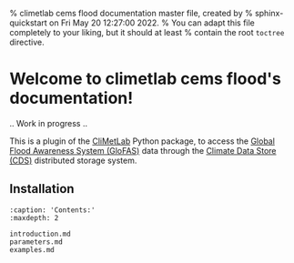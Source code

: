% climetlab cems flood documentation master file, created by
% sphinx-quickstart on Fri May 20 12:27:00 2022.
% You can adapt this file completely to your liking, but it should at least
% contain the root `toctree` directive.

# Welcome to climetlab cems flood's documentation!

.. Work in progress ..

This is a plugin of the [CliMetLab](https://climetlab.readthedocs.io/en/latest/index.html) Python package, to access the [Global Flood Awareness System (GloFAS)](https://www.globalfloods.eu/general-information/about-glofas/) data through the [Climate Data Store (CDS)](https://cds.climate.copernicus.eu/#!/home) distributed storage system.


## Installation

```{toctree}
:caption: 'Contents:'
:maxdepth: 2

introduction.md
parameters.md
examples.md


```

